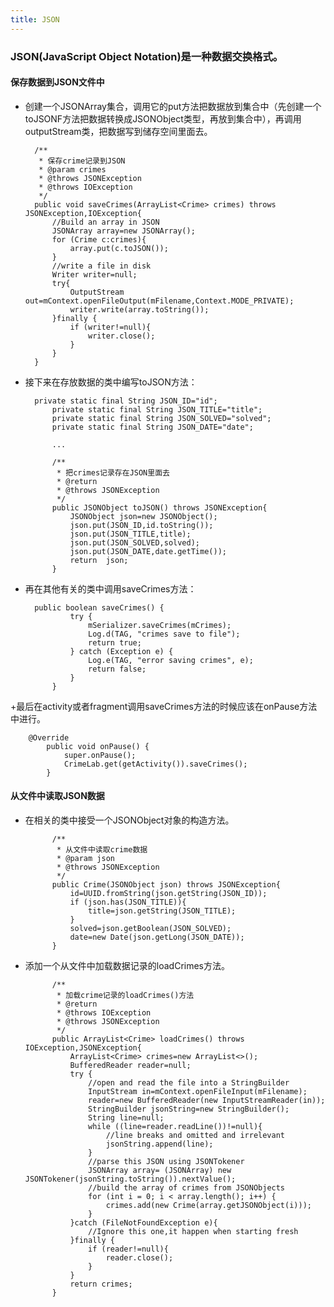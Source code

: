 ```yaml
---
title: JSON 
---
```

### JSON(JavaScript Object Notation)是一种数据交换格式。
#### 保存数据到JSON文件中
+ 创建一个JSONArray集合，调用它的put方法把数据放到集合中（先创建一个toJSONF方法把数据转换成JSONObject类型，再放到集合中），再调用outputStream类，把数据写到储存空间里面去。

        /**
         * 保存crime记录到JSON
         * @param crimes
         * @throws JSONException
         * @throws IOException
         */
        public void saveCrimes(ArrayList<Crime> crimes) throws JSONException,IOException{
            //Build an array in JSON
            JSONArray array=new JSONArray();
            for (Crime c:crimes){
                array.put(c.toJSON());
            }
            //write a file in disk
            Writer writer=null;
            try{
                OutputStream out=mContext.openFileOutput(mFilename,Context.MODE_PRIVATE);
                writer.write(array.toString());
            }finally {
                if (writer!=null){
                    writer.close();
                }
            }
        }
        
+ 接下来在存放数据的类中编写toJSON方法：

        private static final String JSON_ID="id";
            private static final String JSON_TITLE="title";
            private static final String JSON_SOLVED="solved";
            private static final String JSON_DATE="date";
            
            ...
            
            /**
             * 把crimes记录存在JSON里面去
             * @return
             * @throws JSONException
             */
            public JSONObject toJSON() throws JSONException{
                JSONObject json=new JSONObject();
                json.put(JSON_ID,id.toString());
                json.put(JSON_TITLE,title);
                json.put(JSON_SOLVED,solved);
                json.put(JSON_DATE,date.getTime());
                return  json;
            }
            
+ 再在其他有关的类中调用saveCrimes方法：

        public boolean saveCrimes() {
                try {
                    mSerializer.saveCrimes(mCrimes);
                    Log.d(TAG, "crimes save to file");
                    return true;
                } catch (Exception e) {
                    Log.e(TAG, "error saving crimes", e);
                    return false;
                }
            }

+最后在activity或者fragment调用saveCrimes方法的时候应该在onPause方法中进行。

        @Override
            public void onPause() {
                super.onPause();
                CrimeLab.get(getActivity()).saveCrimes();
            }

#### 从文件中读取JSON数据
+ 在相关的类中接受一个JSONObject对象的构造方法。
        
            /**
             * 从文件中读取crime数据
             * @param json
             * @throws JSONException
             */
            public Crime(JSONObject json) throws JSONException{
                id=UUID.fromString(json.getString(JSON_ID));
                if (json.has(JSON_TITLE)){
                    title=json.getString(JSON_TITLE);
                }
                solved=json.getBoolean(JSON_SOLVED);
                date=new Date(json.getLong(JSON_DATE));
            }

+ 添加一个从文件中加载数据记录的loadCrimes方法。

            /**
             * 加载crime记录的loadCrimes()方法
             * @return
             * @throws IOException
             * @throws JSONException
             */
            public ArrayList<Crime> loadCrimes() throws IOException,JSONException{
                ArrayList<Crime> crimes=new ArrayList<>();
                BufferedReader reader=null;
                try {
                    //open and read the file into a StringBuilder
                    InputStream in=mContext.openFileInput(mFilename);
                    reader=new BufferedReader(new InputStreamReader(in));
                    StringBuilder jsonString=new StringBuilder();
                    String line=null;
                    while ((line=reader.readLine())!=null){
                        //line breaks and omitted and irrelevant
                        jsonString.append(line);
                    }
                    //parse this JSON using JSONTokener
                    JSONArray array= (JSONArray) new JSONTokener(jsonString.toString()).nextValue();
                    //build the array of crimes from JSONObjects
                    for (int i = 0; i < array.length(); i++) {
                        crimes.add(new Crime(array.getJSONObject(i)));
                    }
                }catch (FileNotFoundException e){
                    //Ignore this one,it happen when starting fresh
                }finally {
                    if (reader!=null){
                        reader.close();
                    }
                }
                return crimes;
            }
            
